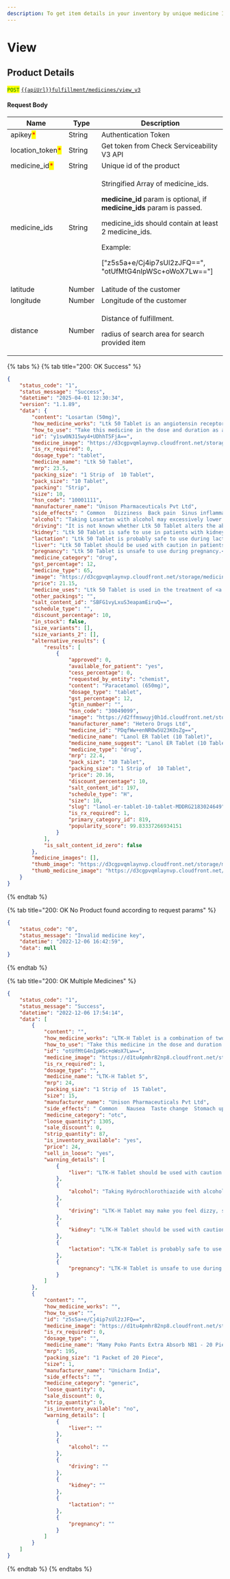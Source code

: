 ```yaml
---
description: To get item details in your inventory by unique medicine Id.
---
```


# View

## Product Details

<mark style="color:green;">`POST`</mark> [`{{apiUrl}}fulfillment/medicines/view_v3`](https://api.evitalrx.in/v1/fulfillment/medicines/view_v3)

#### Request Body

| Name                                              | Type   | Description                                                                                                                                                                                                                                                                                                     |
| ------------------------------------------------- | ------ | --------------------------------------------------------------------------------------------------------------------------------------------------------------------------------------------------------------------------------------------------------------------------------------------------------------- |
| apikey<mark style="color:red;">\*</mark>          | String | Authentication Token                                                                                                                                                                                                                                                                                            |
| location\_token<mark style="color:red;">\*</mark> | String | Get token from Check Serviceability V3 API                                                                                                                                                                                                                                                                      |
| medicine\_id<mark style="color:red;">\*</mark>    | String | Unique id of the product                                                                                                                                                                                                                                                                                        |
| medicine\_ids                                     | String | <p>Stringified Array of medicine_ids.</p><p></p><p><strong>medicine_id</strong> param is optional, if <strong>medicine_ids</strong> param is passed.</p><p></p><p>medicine_ids should contain at least 2 medicine_ids.</p><p></p><p>Example:</p><p>["z5s5a+e/Cj4ip7sUl2zJFQ==", "otUfMtG4nIpWSc+oWoX7Lw=="]</p> |
| latitude                                          | Number | Latitude of the customer                                                                                                                                                                                                                                                                                        |
| longitude                                         | Number | Longitude of the customer                                                                                                                                                                                                                                                                                       |
| distance                                          | Number | <p>Distance of fulfillment.</p><p></p><p>radius of search area for search provided item</p>                                                                                                                                                                                                                     |

{% tabs %}
{% tab title="200: OK Success" %}
```json
{
    "status_code": "1",
    "status_message": "Success",
    "datetime": "2025-04-01 12:30:34",
    "version": "1.1.89",
    "data": {
        "content": "Losartan (50mg)",
        "how_medicine_works": "Ltk 50 Tablet is an angiotensin receptor blocker (ARB). It relaxes blood vessel by blocking the action of a chemical that usually makes blood vessels tighter. This lowers the blood pressure, allowing the blood to flow more smoothly to different organs and the heart to pump more efficiently.",
        "how_to_use": "Take this medicine in the dose and duration as advised by your doctor. Swallow it as a whole. Do not chew, crush or break it. Ltk 50 Tablet may be taken with or without food, but it is better to take it at a fixed time.",
        "id": "y1sw0N315wy4+UDhhT5FjA==",
        "medicine_image": "https://d3cgpvqmlaynvp.cloudfront.net/storage/medicines/6142edda9e799.jpeg",
        "is_rx_required": 0,
        "dosage_type": "tablet",
        "medicine_name": "Ltk 50 Tablet",
        "mrp": 23.5,
        "packing_size": "1 Strip of  10 Tablet",
        "pack_size": "10 Tablet",
        "packing": "Strip",
        "size": 10,
        "hsn_code": "10001111",
        "manufacturer_name": "Unison Pharmaceuticals Pvt Ltd",
        "side_effects": " Common   Dizziness  Back pain  Sinus inflammation  Increased potassium level in blood  ",
        "alcohol": "Taking Losartan with alcohol may excessively lower the blood pressure.",
        "driving": "It is not known whether Ltk 50 Tablet alters the ability to drive. Do not drive if you experience any symptoms that affect your ability to concentrate and react.",
        "kidney": "Ltk 50 Tablet is safe to use in patients with kidney disease. No dose adjustment of Ltk 50 Tablet is recommended.<br>However, talk to your doctor if you have any underlying kidney disease. Regular monitoring of blood pressure is recommended for better dose adjustment.",
        "lactation": "Ltk 50 Tablet is probably safe to use during lactation.  Limited human data suggests that the drug does not represent a significant risk to the baby.",
        "liver": "Ltk 50 Tablet should be used with caution in patients with liver disease. Dose adjustment of Ltk 50 Tablet may be needed. Please consult your doctor.<br>Use of Ltk 50 Tablet is not recommended in patients with severe liver disease.",
        "pregnancy": "Ltk 50 Tablet is unsafe to use during pregnancy.<br>There is positive evidence of human fetal risk, but the benefits from use in pregnant women may be acceptable despite the risk, for example in life-threatening situations. Please consult your doctor.",
        "medicine_category": "drug",
        "gst_percentage": 12,
        "medicine_type": 65,
        "image": "https://d3cgpvqmlaynvp.cloudfront.net/storage/medicines/6142edda9e799.jpeg",
        "price": 21.15,
        "medicine_uses": "Ltk 50 Tablet is used in the treatment of <a href='/diseases/high-blood-pressure-68'>high blood pressure</a>.",
        "other_packings": "",
        "salt_content_id": "SBFG1vyLxuS3eapamEiruQ==",
        "schedule_type": "",
        "discount_percentage": 10,
        "in_stock": false,
        "size_variants": [],
        "size_variants_2": [],
        "alternative_results": {
            "results": [
                {
                    "approved": 0,
                    "available_for_patient": "yes",
                    "cess_percentage": 0,
                    "requested_by_entity": "chemist",
                    "content": "Paracetamol (650mg)",
                    "dosage_type": "tablet",
                    "gst_percentage": 12,
                    "gtin_number": "",
                    "hsn_code": "30049099",
                    "image": "https://d2ffmswuyj0h1d.cloudfront.net/storage/medicines/thumb/60ae1dc73132f.jpg",
                    "manufacturer_name": "Hetero Drugs Ltd",
                    "medicine_id": "PDqfWw+enNR0w5U23KOsZg==",
                    "medicine_name": "Lanol ER Tablet (10 Tablet)",
                    "medicine_name_suggest": "Lanol ER Tablet (10 Tablet)",
                    "medicine_type": "drug",
                    "mrp": 22.4,
                    "pack_size": "10 Tablet",
                    "packing_size": "1 Strip of  10 Tablet",
                    "price": 20.16,
                    "discount_percentage": 10,
                    "salt_content_id": 197,
                    "schedule_type": "H",
                    "size": 10,
                    "slug": "lanol-er-tablet-10-tablet-MDDRG2183024649",
                    "is_rx_required": 1,
                    "primary_category_id": 819,
                    "popularity_score": 99.83337266934151
                }
            ],
            "is_salt_content_id_zero": false
        },
        "medicine_images": [],
        "thumb_image": "https://d3cgpvqmlaynvp.cloudfront.net/storage/medicines/thumb/6142edda9e799.jpeg",
        "thumb_medicine_image": "https://d3cgpvqmlaynvp.cloudfront.net/storage/medicines/thumb/6142edda9e799.jpeg"
    }
}
```
{% endtab %}

{% tab title="200: OK No Product found according to request params" %}
```json
{
    "status_code": "0",
    "status_message": "Invalid medicine key",
    "datetime": "2022-12-06 16:42:59",
    "data": null
}
```
{% endtab %}

{% tab title="200: OK Multiple Medicines" %}
```json
{
    "status_code": "1",
    "status_message": "Success",
    "datetime": "2022-12-06 17:54:14",
    "data": [
        {
            "content": "",
            "how_medicine_works": "LTK-H Tablet is a combination of two medicines: Losartan and Hydrochlorothiazide, which lowers the blood pressure effectively. Losartan is an angiotensin receptor blocker (ARB). It works by blocking the hormone angiotensin thereby relaxing blood vessels. This allows the blood to flow more smoothly and the heart to pump more efficiently. Hydrochlorothiazide is a diuretic that removes extra water and certain electrolytes from the body. Over time it also relaxes blood vessels and improves blood flow.",
            "how_to_use": "Take this medicine in the dose and duration as advised by your doctor. Swallow it as a whole. Do not chew, crush or break it. LTK-H Tablet may be taken with or without food, but it is better to take it at a fixed time.",
            "id": "otUfMtG4nIpWSc+oWoX7Lw==",
            "medicine_image": "https://d1tu4pmhr82np8.cloudfront.net/storage/medicines/611c99c173648.jpg",
            "is_rx_required": 1,
            "dosage_type": "",
            "medicine_name": "LTK-H Tablet 5",
            "mrp": 24,
            "packing_size": "1 Strip of  15 Tablet",
            "size": 15,
            "manufacturer_name": "Unison Pharmaceuticals Pvt Ltd",
            "side_effects": " Common   Nausea  Taste change  Stomach upset  Diarrhea  Headache  Dizziness  Weakness  Decreased blood pressure  Increased blood uric acid  Increased blood lipid level  Glucose intolerance  Electrolyte imbalance  ",
            "medicine_category": "otc",
            "loose_quantity": 1305,
            "sale_discount": 0,
            "strip_quantity": 87,
            "is_inventory_available": "yes",
            "price": 24,
            "sell_in_loose": "yes",
            "warning_details": [
                {
                    "liver": "LTK-H Tablet should be used with caution in patients with liver disease. Dose adjustment of LTK-H Tablet may be needed. Please consult your doctor."
                },
                {
                    "alcohol": "Taking Hydrochlorothiazide with alcohol may have additive effects in lowering blood pressure. You may experience headache, dizziness, lightheadedness, fainting, and/or changes in pulse or heart rate."
                },
                {
                    "driving": "LTK-H Tablet may make you feel dizzy, sleepy, tired, or decrease alertness. If this happens, do not drive."
                },
                {
                    "kidney": "LTK-H Tablet should be used with caution in patients with severe kidney disease. Dose adjustment of LTK-H Tablet may be needed. Please consult your doctor.<br>Use of LTK-H Tablet is not recommended in patients with severe kidney disease."
                },
                {
                    "lactation": "LTK-H Tablet is probably safe to use during lactation.  Limited human data suggests that the drug does not represent a significant risk to the baby."
                },
                {
                    "pregnancy": "LTK-H Tablet is unsafe to use during pregnancy.<br>There is positive evidence of human fetal risk, but the benefits from use in pregnant women may be acceptable despite the risk, for example in life-threatening situations. Please consult your doctor."
                }
            ]
        },
        {
            "content": "",
            "how_medicine_works": "",
            "how_to_use": "",
            "id": "z5s5a+e/Cj4ip7sUl2zJFQ==",
            "medicine_image": "https://d1tu4pmhr82np8.cloudfront.net/storage/medicines/default.jpg",
            "is_rx_required": 0,
            "dosage_type": "",
            "medicine_name": "Mamy Poko Pants Extra Absorb NB1 - 20 Piece",
            "mrp": 195,
            "packing_size": "1 Packet of 20 Piece",
            "size": 1,
            "manufacturer_name": "Unicharm India",
            "side_effects": "",
            "medicine_category": "generic",
            "loose_quantity": 0,
            "sale_discount": 0,
            "strip_quantity": 0,
            "is_inventory_available": "no",
            "warning_details": [
                {
                    "liver": ""
                },
                {
                    "alcohol": ""
                },
                {
                    "driving": ""
                },
                {
                    "kidney": ""
                },
                {
                    "lactation": ""
                },
                {
                    "pregnancy": ""
                }
            ]
        }
    ]
}
```
{% endtab %}
{% endtabs %}
